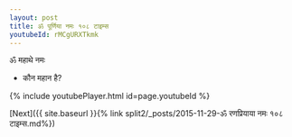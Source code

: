 ```yaml
---
layout: post
title: ॐ पूर्णिया नमः १०८ टाइम्स
youtubeId: rMCgURXTkmk
---
```

 
 
 ॐ महाथे नमः  
 
 -  कौन महान है? 
 
  
 
  
 
 
 
 
 
 


{% include youtubePlayer.html id=page.youtubeId %}
 
[Next]({{ site.baseurl }}{% link  split2/_posts/2015-11-29-ॐ रणप्रियाया नमः १०८ टाइम्स.md%})
 

